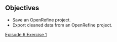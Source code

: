 ## Objectives

- Save an OpenRefine project.
- Export cleaned data from an OpenRefine project.

[Episode 6 Exercise 1](episode6_ex1.md)
